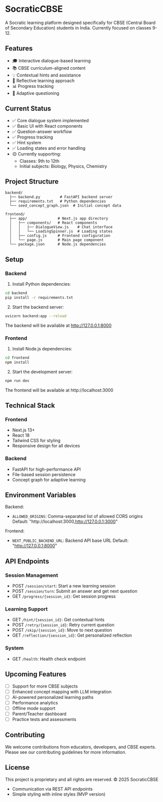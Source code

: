 # SocraticCBSE

A Socratic learning platform designed specifically for CBSE (Central Board of Secondary Education) students in India. Currently focused on classes 9-12.

## Features

- 🎓 Interactive dialogue-based learning
- 📚 CBSE curriculum-aligned content
- 💡 Contextual hints and assistance
- 🤔 Reflective learning approach
- 📊 Progress tracking
- 🔄 Adaptive questioning

## Current Status

- ✅ Core dialogue system implemented
- ✅ Basic UI with React components
- ✅ Question-answer workflow
- ✅ Progress tracking
- ✅ Hint system
- ✅ Loading states and error handling
- 🟡 Currently supporting:
  - Classes: 9th to 12th
  - Initial subjects: Biology, Physics, Chemistry

## Project Structure

```
backend/
  ├── backend.py         # FastAPI backend server
  ├── requirements.txt   # Python dependencies
  └── seed_concept_graph.json  # Initial concept data

frontend/
  ├── app/              # Next.js app directory
  │   ├── components/   # React components
  │   │   ├── DialogueView.js    # Chat interface
  │   │   └── LoadingSpinner.js  # Loading states
  │   ├── config.js     # Frontend configuration
  │   └── page.js       # Main page component
  └── package.json      # Node.js dependencies
```

## Setup

### Backend

1. Install Python dependencies:
```bash
cd backend
pip install -r requirements.txt
```

2. Start the backend server:
```bash
uvicorn backend:app --reload
```

The backend will be available at http://127.0.0.1:8000

### Frontend

1. Install Node.js dependencies:
```bash
cd frontend
npm install
```

2. Start the development server:
```bash
npm run dev
```

The frontend will be available at http://localhost:3000

## Technical Stack

### Frontend
- Next.js 13+
- React 18
- Tailwind CSS for styling
- Responsive design for all devices

### Backend
- FastAPI for high-performance API
- File-based session persistence
- Concept graph for adaptive learning

## Environment Variables

Backend:
- `ALLOWED_ORIGINS`: Comma-separated list of allowed CORS origins
  Default: "http://localhost:3000,http://127.0.0.1:3000"

Frontend:
- `NEXT_PUBLIC_BACKEND_URL`: Backend API base URL
  Default: "http://127.0.0.1:8000"

## API Endpoints

### Session Management
- POST `/session/start`: Start a new learning session
- POST `/session/turn`: Submit an answer and get next question
- GET `/progress/{session_id}`: Get session progress

### Learning Support
- GET `/hint/{session_id}`: Get contextual hints
- POST `/retry/{session_id}`: Retry current question
- POST `/skip/{session_id}`: Move to next question
- GET `/reflection/{session_id}`: Get personalized reflection

### System
- GET `/health`: Health check endpoint

## Upcoming Features

- [ ] Support for more CBSE subjects
- [ ] Enhanced concept mapping with LLM integration
- [ ] AI-powered personalized learning paths
- [ ] Performance analytics
- [ ] Offline mode support
- [ ] Parent/Teacher dashboard
- [ ] Practice tests and assessments

## Contributing

We welcome contributions from educators, developers, and CBSE experts. Please see our contributing guidelines for more information.

## License

This project is proprietary and all rights are reserved. © 2025 SocraticCBSE
- Communication via REST API endpoints
- Simple styling with inline styles (MVP version)